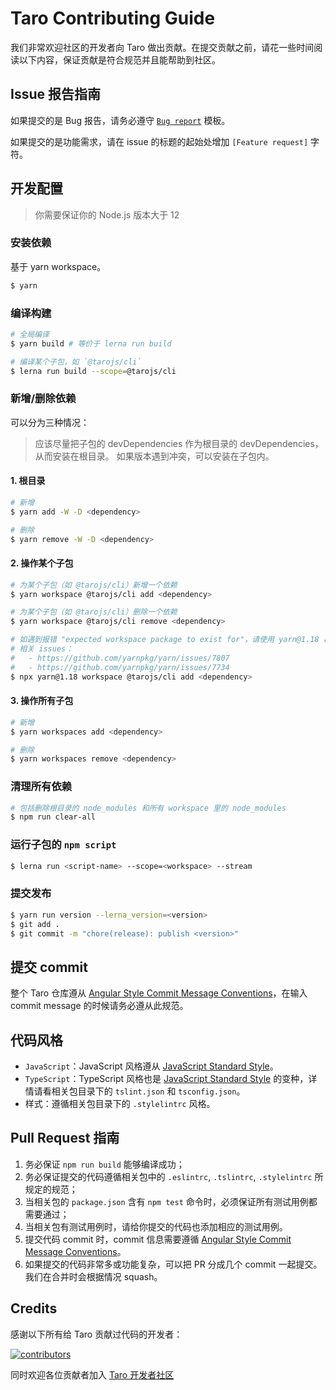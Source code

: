 # Taro Contributing Guide

我们非常欢迎社区的开发者向 Taro 做出贡献。在提交贡献之前，请花一些时间阅读以下内容，保证贡献是符合规范并且能帮助到社区。

## Issue 报告指南

如果提交的是 Bug 报告，请务必遵守 [`Bug report`](https://github.com/NervJS/taro/blob/master/.github/ISSUE_TEMPLATE/bug_report.md) 模板。

如果提交的是功能需求，请在 issue 的标题的起始处增加 `[Feature request]` 字符。

## 开发配置

> 你需要保证你的 Node.js 版本大于 12

### 安装依赖

基于 yarn workspace。

```bash
$ yarn
```

### 编译构建

```bash
# 全局编译
$ yarn build # 等价于 lerna run build

# 编译某个子包，如 `@tarojs/cli`
$ lerna run build --scope=@tarojs/cli
```

### 新增/删除依赖

可以分为三种情况：

> 应该尽量把子包的 devDependencies 作为根目录的 devDependencies，从而安装在根目录。
> 如果版本遇到冲突，可以安装在子包内。

#### 1. 根目录

```bash
# 新增
$ yarn add -W -D <dependency>

# 删除
$ yarn remove -W -D <dependency>
```

#### 2. 操作某个子包

```bash
# 为某个子包（如 @tarojs/cli）新增一个依赖
$ yarn workspace @tarojs/cli add <dependency>

# 为某个子包（如 @tarojs/cli）删除一个依赖
$ yarn workspace @tarojs/cli remove <dependency>

# 如遇到报错 "expected workspace package to exist for"，请使用 yarn@1.18 再尝试。
# 相关 issues：
#   - https://github.com/yarnpkg/yarn/issues/7807
#   - https://github.com/yarnpkg/yarn/issues/7734
$ npx yarn@1.18 workspace @tarojs/cli add <dependency>
```

#### 3. 操作所有子包

```bash
# 新增
$ yarn workspaces add <dependency>

# 删除
$ yarn workspaces remove <dependency>
```

### 清理所有依赖

```bash
# 包括删除根目录的 node_modules 和所有 workspace 里的 node_modules
$ npm run clear-all
```

### 运行子包的 `npm script`

```bash
$ lerna run <script-name> --scope=<workspace> --stream
```

### 提交发布

```bash
$ yarn run version --lerna_version=<version>
$ git add .
$ git commit -m "chore(release): publish <version>"
```

## 提交 commit

整个 Taro 仓库遵从 [Angular Style Commit Message Conventions](https://gist.github.com/stephenparish/9941e89d80e2bc58a153)，在输入 commit message 的时候请务必遵从此规范。

## 代码风格

* `JavaScript`：JavaScript 风格遵从 [JavaScript Standard Style](https://github.com/standard/standard)。
* `TypeScript`：TypeScript 风格也是 [JavaScript Standard Style](https://github.com/standard/standard) 的变种，详情请看相关包目录下的 `tslint.json` 和 `tsconfig.json`。
* 样式：遵循相关包目录下的 `.stylelintrc` 风格。

## Pull Request 指南

1. 务必保证 `npm run build` 能够编译成功；
2. 务必保证提交的代码遵循相关包中的 `.eslintrc`, `.tslintrc`, `.stylelintrc` 所规定的规范；
3. 当相关包的 `package.json` 含有 `npm test` 命令时，必须保证所有测试用例都需要通过；
4. 当相关包有测试用例时，请给你提交的代码也添加相应的测试用例。
5. 提交代码 commit 时，commit 信息需要遵循 [Angular Style Commit Message Conventions](https://gist.github.com/stephenparish/9941e89d80e2bc58a153)。
6. 如果提交的代码非常多或功能复杂，可以把 PR 分成几个 commit 一起提交。我们在合并时会根据情况 squash。

## Credits

感谢以下所有给 Taro 贡献过代码的开发者：

[![contributors](https://opencollective.com/taro/contributors.svg?width=890&button=false)](https://github.com/NervJS/taro/graphs/contributors)

同时欢迎各位贡献者加入 [Taro 开发者社区](http://storage.jd.com/taro-jd-com/static/contact_taro_devlop_qr.png)
